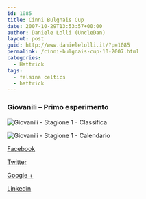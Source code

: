 ```yaml
---
id: 1085
title: Cinni Bulgnais Cup
date: 2007-10-29T13:53:57+00:00
author: Daniele Lolli (UncleDan)
layout: post
guid: http://www.danielelolli.it/?p=1085
permalink: /cinni-bulgnais-cup-10-2007.html
categories:
  - Hattrick
tags:
  - felsina celtics
  - hattrick
---
```

### **Giovanili &#8211; Primo esperimento**
  
![Giovanili - Stagione 1 - Classifica](http://www.danielelolli.it/wp-content/uploads/2007/10/cinni1-classifica.png)

![Giovanili - Stagione 1 - Calendario](http://www.danielelolli.it/wp-content/uploads/2007/10/cinni2-calendario.png)

<div class="container_share">
  <a href="http://www.facebook.com/sharer.php?u=http://www.danielelolli.it/cinni-bulgnais-cup-10-2007.html&t=Cinni Bulgnais Cup" target="_blank" class="button_purab_share facebook"><span><i class="icon-facebook"></i></span>
  
  <p>
    Facebook
  </p></a> 
  
  <a href="http://twitter.com/share?url=http://www.danielelolli.it/cinni-bulgnais-cup-10-2007.html&text=Cinni Bulgnais Cup" target="_blank" class="button_purab_share twitter"><span><i class="icon-twitter"></i></span>
  
  <p>
    Twitter
  </p></a> 
  
  <a href="https://plus.google.com/share?url=http://www.danielelolli.it/cinni-bulgnais-cup-10-2007.html" target="_blank" class="button_purab_share google-plus"><span><i class="icon-google-plus"></i></span>
  
  <p>
    Google +
  </p></a> 
  
  <a href="http://www.linkedin.com/shareArticle?mini=true&url=http://www.danielelolli.it/cinni-bulgnais-cup-10-2007.html&title=Cinni Bulgnais Cup" target="_blank" class="button_purab_share linkedin"><span><i class="icon-linkedin"></i></span>
  
  <p>
    Linkedin
  </p></a>
</div>
